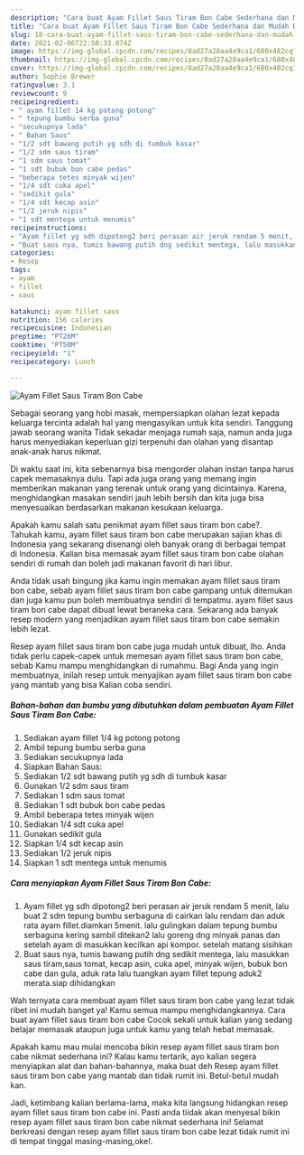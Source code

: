```yaml
---
description: "Cara buat Ayam Fillet Saus Tiram Bon Cabe Sederhana dan Mudah Dibuat"
title: "Cara buat Ayam Fillet Saus Tiram Bon Cabe Sederhana dan Mudah Dibuat"
slug: 18-cara-buat-ayam-fillet-saus-tiram-bon-cabe-sederhana-dan-mudah-dibuat
date: 2021-02-06T22:50:33.074Z
image: https://img-global.cpcdn.com/recipes/8ad27a28aa4e9ca1/680x482cq70/ayam-fillet-saus-tiram-bon-cabe-foto-resep-utama.jpg
thumbnail: https://img-global.cpcdn.com/recipes/8ad27a28aa4e9ca1/680x482cq70/ayam-fillet-saus-tiram-bon-cabe-foto-resep-utama.jpg
cover: https://img-global.cpcdn.com/recipes/8ad27a28aa4e9ca1/680x482cq70/ayam-fillet-saus-tiram-bon-cabe-foto-resep-utama.jpg
author: Sophie Brewer
ratingvalue: 3.1
reviewcount: 9
recipeingredient:
- " ayam fillet 14 kg potong potong"
- " tepung bumbu serba guna"
- "secukupnya lada"
- " Bahan Saus"
- "1/2 sdt bawang putih yg sdh di tumbuk kasar"
- "1/2 sdm saus tiram"
- "1 sdm saus tomat"
- "1 sdt bubuk bon cabe pedas"
- "beberapa tetes minyak wijen"
- "1/4 sdt cuka apel"
- "sedikit gula"
- "1/4 sdt kecap asin"
- "1/2 jeruk nipis"
- "1 sdt mentega untuk menumis"
recipeinstructions:
- "Ayam fillet yg sdh dipotong2 beri perasan air jeruk rendam 5 menit, lalu buat 2 sdm tepung bumbu serbaguna di cairkan lalu rendam dan aduk rata ayam fillet.diamkan 5menit. lalu gulingkan dalam tepung bumbu serbaguna kering sambil ditekan2 lalu goreng dng minyak panas dan setelah ayam di masukkan kecilkan api kompor. setelah matang sisihkan"
- "Buat saus nya, tumis bawang putih dng sedikit mentega, lalu masukkan saus tiram,saus tomat, kecap asin, cuka apel, minyak wijen, bubuk bon cabe dan gula, aduk rata lalu tuangkan ayam fillet tepung aduk2 merata.siap dihidangkan"
categories:
- Resep
tags:
- ayam
- fillet
- saus

katakunci: ayam fillet saus 
nutrition: 156 calories
recipecuisine: Indonesian
preptime: "PT26M"
cooktime: "PT50M"
recipeyield: "1"
recipecategory: Lunch

---
```



![Ayam Fillet Saus Tiram Bon Cabe](https://img-global.cpcdn.com/recipes/8ad27a28aa4e9ca1/680x482cq70/ayam-fillet-saus-tiram-bon-cabe-foto-resep-utama.jpg)

Sebagai seorang yang hobi masak, mempersiapkan olahan lezat kepada keluarga tercinta adalah hal yang mengasyikan untuk kita sendiri. Tanggung jawab seorang  wanita Tidak sekadar menjaga rumah saja, namun anda juga harus menyediakan keperluan gizi terpenuhi dan olahan yang disantap anak-anak harus nikmat.

Di waktu  saat ini, kita sebenarnya bisa mengorder olahan instan tanpa harus capek memasaknya dulu. Tapi ada juga orang yang memang ingin memberikan makanan yang terenak untuk orang yang dicintainya. Karena, menghidangkan masakan sendiri jauh lebih bersih dan kita juga bisa menyesuaikan berdasarkan makanan kesukaan keluarga. 



Apakah kamu salah satu penikmat ayam fillet saus tiram bon cabe?. Tahukah kamu, ayam fillet saus tiram bon cabe merupakan sajian khas di Indonesia yang sekarang disenangi oleh banyak orang di berbagai tempat di Indonesia. Kalian bisa memasak ayam fillet saus tiram bon cabe olahan sendiri di rumah dan boleh jadi makanan favorit di hari libur.

Anda tidak usah bingung jika kamu ingin memakan ayam fillet saus tiram bon cabe, sebab ayam fillet saus tiram bon cabe gampang untuk ditemukan dan juga kamu pun boleh membuatnya sendiri di tempatmu. ayam fillet saus tiram bon cabe dapat dibuat lewat beraneka cara. Sekarang ada banyak resep modern yang menjadikan ayam fillet saus tiram bon cabe semakin lebih lezat.

Resep ayam fillet saus tiram bon cabe juga mudah untuk dibuat, lho. Anda tidak perlu capek-capek untuk memesan ayam fillet saus tiram bon cabe, sebab Kamu mampu menghidangkan di rumahmu. Bagi Anda yang ingin membuatnya, inilah resep untuk menyajikan ayam fillet saus tiram bon cabe yang mantab yang bisa Kalian coba sendiri.

<!--inarticleads1-->

##### Bahan-bahan dan bumbu yang dibutuhkan dalam pembuatan Ayam Fillet Saus Tiram Bon Cabe:

1. Sediakan  ayam fillet 1/4 kg potong potong
1. Ambil  tepung bumbu serba guna
1. Sediakan secukupnya lada
1. Siapkan  Bahan Saus:
1. Sediakan 1/2 sdt bawang putih yg sdh di tumbuk kasar
1. Gunakan 1/2 sdm saus tiram
1. Sediakan 1 sdm saus tomat
1. Sediakan 1 sdt bubuk bon cabe pedas
1. Ambil beberapa tetes minyak wijen
1. Sediakan 1/4 sdt cuka apel
1. Gunakan sedikit gula
1. Siapkan 1/4 sdt kecap asin
1. Sediakan 1/2 jeruk nipis
1. Siapkan 1 sdt mentega untuk menumis




<!--inarticleads2-->

##### Cara menyiapkan Ayam Fillet Saus Tiram Bon Cabe:

1. Ayam fillet yg sdh dipotong2 beri perasan air jeruk rendam 5 menit, lalu buat 2 sdm tepung bumbu serbaguna di cairkan lalu rendam dan aduk rata ayam fillet.diamkan 5menit. lalu gulingkan dalam tepung bumbu serbaguna kering sambil ditekan2 lalu goreng dng minyak panas dan setelah ayam di masukkan kecilkan api kompor. setelah matang sisihkan
1. Buat saus nya, tumis bawang putih dng sedikit mentega, lalu masukkan saus tiram,saus tomat, kecap asin, cuka apel, minyak wijen, bubuk bon cabe dan gula, aduk rata lalu tuangkan ayam fillet tepung aduk2 merata.siap dihidangkan




Wah ternyata cara membuat ayam fillet saus tiram bon cabe yang lezat tidak ribet ini mudah banget ya! Kamu semua mampu menghidangkannya. Cara buat ayam fillet saus tiram bon cabe Cocok sekali untuk kalian yang sedang belajar memasak ataupun juga untuk kamu yang telah hebat memasak.

Apakah kamu mau mulai mencoba bikin resep ayam fillet saus tiram bon cabe nikmat sederhana ini? Kalau kamu tertarik, ayo kalian segera menyiapkan alat dan bahan-bahannya, maka buat deh Resep ayam fillet saus tiram bon cabe yang mantab dan tidak rumit ini. Betul-betul mudah kan. 

Jadi, ketimbang kalian berlama-lama, maka kita langsung hidangkan resep ayam fillet saus tiram bon cabe ini. Pasti anda tiidak akan menyesal bikin resep ayam fillet saus tiram bon cabe nikmat sederhana ini! Selamat berkreasi dengan resep ayam fillet saus tiram bon cabe lezat tidak rumit ini di tempat tinggal masing-masing,oke!.

